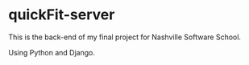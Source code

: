 # quickFit-server

This is the back-end of my final project for Nashville Software School.

Using Python and Django.
